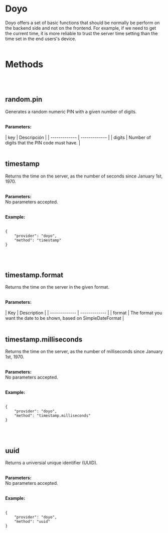 # Doyo
Doyo offers a set of basic functions that should be normally be perform on the backend side and not on the frontend. For example, if we need to get the current time, it is more reliable to trust the server time setting than the time set in the end users's device.
<br>
<br>
  
# Methods
<br>
<br>
  
## random.pin
Generates a random numeric PIN with a given number of digits.
<br>
<br>
    
**Parameters:**  
<br>
| key  | Descripción |
| ------------- | ------------- |
| digits | Number of digits that the PIN code must have. |
<br>
<br>
  
  
## timestamp
Returns the time on the server, as the number of seconds since January 1st, 1970.
<br>
<br>

**Parameters:**  
No parameters accepted.
<br>
<br>
  
**Example:**  
<br>

    {
        "provider": "doyo",
        "method": "timestamp"
    }

<br>
<br>
  
## timestamp.format
Returns the time on the server in the given format.
<br>
<br>
  
**Parameters:**  
<br>
| Key  | Description |
| ------------- | ------------- |
| format | The format you want the date to be shown, based on SimpleDateFormat |
<br>
<br>
  
## timestamp.milliseconds
Returns the time on the server, as the number of milliseconds since January 1st, 1970.
<br>
<br>
  
**Parameters:**  
No parameters accepted.
<br>
<br>
  
**Example:**  
<br>

    {
        "provider": "doyo",
        "method": "timestamp.milliseconds"
    }
    
<br>
<br>
  
## uuid
Returns a universial unique identifier (UUID).
<br>
<br>
  
**Parameters:**  
No parameters accepted.
<br>
<br>
  
**Example:**  
<br>

    {
        "provider": "doyo",
        "method": "uuid"
    }
    
<br>
<br>
  